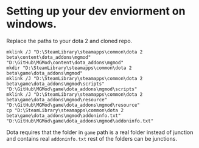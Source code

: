#  Setting up your dev enviorment on windows.
Replace the paths to your dota 2 and cloned repo.
```
mklink /J "D:\SteamLibrary\steamapps\common\dota 2 beta\content\dota_addons\mgmod" "D:\GitHub\MGMod\content\dota_addons\mgmod"
mkdir "D:\SteamLibrary\steamapps\common\dota 2 beta\game\dota_addons\mgmod"
mklink /J "D:\SteamLibrary\steamapps\common\dota 2 beta\game\dota_addons\mgmod\scripts" "D:\GitHub\MGMod\game\dota_addons\mgmod\scripts"
mklink /J "D:\SteamLibrary\steamapps\common\dota 2 beta\game\dota_addons\mgmod\resource" "D:\GitHub\MGMod\game\dota_addons\mgmod\resource"
cp "D:\SteamLibrary\steamapps\common\dota 2 beta\game\dota_addons\mgmod\addoninfo.txt" "D:\GitHub\MGMod\game\dota_addons\mgmod\addoninfo.txt"
```
Dota requires that the folder in `game` path is a real folder instead of junction and contains real `addoninfo.txt` rest of the folders can be junctions.